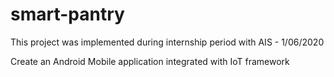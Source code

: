 # smart-pantry
This project was implemented during internship period with AIS - 1/06/2020

Create an Android Mobile application integrated with IoT framework 


